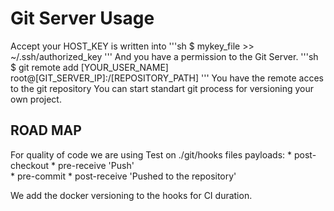 # Git Server Usage
Accept your HOST_KEY is written into 
'''sh
$ mykey_file >>  ~/.ssh/authorized_key
'''
And you have a permission to the Git Server.
'''sh
$ git remote add [YOUR_USER_NAME] root@[GIT_SERVER_IP]:/[REPOSITORY_PATH]
'''
You have the remote acces to the git repository
You can start standart git process for versioning your own project.

## ROAD MAP 
For quality of code we are using Test on ./git/hooks files payloads:
	* post-checkout
	* pre-receive 'Push'	
	* pre-commit
	* post-receive 'Pushed to the repository'

We add the docker versioning to the hooks for CI duration.
